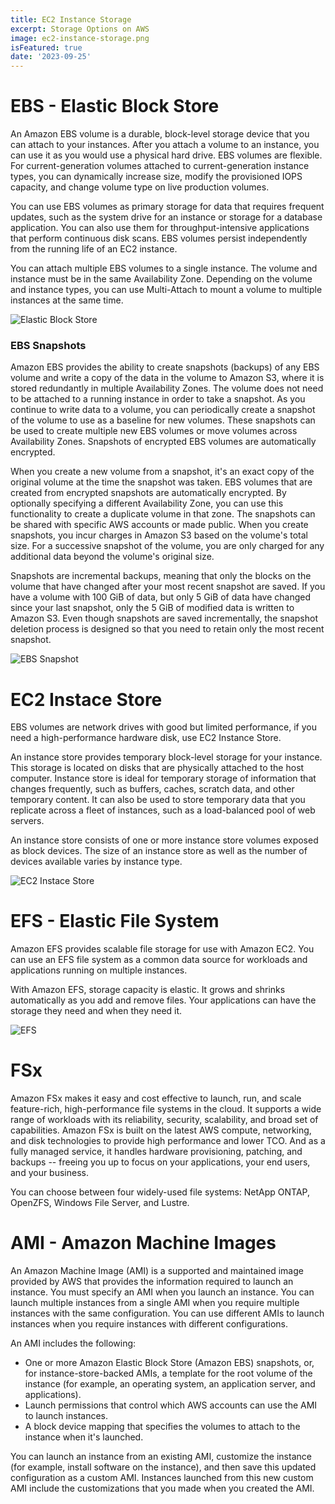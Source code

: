 ```yaml
---
title: EC2 Instance Storage
excerpt: Storage Options on AWS
image: ec2-instance-storage.png
isFeatured: true
date: '2023-09-25'
---
```


# EBS - Elastic Block Store

An Amazon EBS volume is a durable, block-level storage device that you can attach to your instances. After you attach a
volume to an instance, you can use it as you would use a physical hard drive. EBS volumes are flexible. For
current-generation volumes attached to current-generation instance types, you can dynamically increase size, modify the
provisioned IOPS capacity, and change volume type on live production volumes.

You can use EBS volumes as primary storage for data that requires frequent updates, such as the system drive for an
instance or storage for a database application. You can also use them for throughput-intensive applications that perform
continuous disk scans. EBS volumes persist independently from the running life of an EC2 instance.

You can attach multiple EBS volumes to a single instance. The volume and instance must be in the same Availability Zone.
Depending on the volume and instance types, you can use Multi-Attach to mount a volume to multiple instances at the same
time.

![Elastic Block Store](ebs-volume.png)

### EBS Snapshots

Amazon EBS provides the ability to create snapshots (backups) of any EBS volume and write a copy of the data in the
volume to Amazon S3, where it is stored redundantly in multiple Availability Zones. The volume does not need to be
attached to a running instance in order to take a snapshot. As you continue to write data to a volume, you can
periodically create a snapshot of the volume to use as a baseline for new volumes. These snapshots can be used to create
multiple new EBS volumes or move volumes across Availability Zones. Snapshots of encrypted EBS volumes are automatically
encrypted.

When you create a new volume from a snapshot, it's an exact copy of the original volume at the time the snapshot was
taken. EBS volumes that are created from encrypted snapshots are automatically encrypted. By optionally specifying a
different Availability Zone, you can use this functionality to create a duplicate volume in that zone. The snapshots can
be shared with specific AWS accounts or made public. When you create snapshots, you incur charges in Amazon S3 based on
the volume's total size. For a successive snapshot of the volume, you are only charged for any additional data beyond
the volume's original size.

Snapshots are incremental backups, meaning that only the blocks on the volume that have changed after your most recent
snapshot are saved. If you have a volume with 100 GiB of data, but only 5 GiB of data have changed since your last
snapshot, only the 5 GiB of modified data is written to Amazon S3. Even though snapshots are saved incrementally, the
snapshot deletion process is designed so that you need to retain only the most recent snapshot.

![EBS Snapshot](ebs-snapshot.png)

# EC2 Instace Store

EBS volumes are network drives with good but limited performance, if you need a high-performance hardware disk, use EC2
Instance Store.

An instance store provides temporary block-level storage for your instance. This storage is located on disks that are
physically attached to the host computer. Instance store is ideal for temporary storage of information that changes
frequently, such as buffers, caches, scratch data, and other temporary content. It can also be used to store temporary
data that you replicate across a fleet of instances, such as a load-balanced pool of web servers.

An instance store consists of one or more instance store volumes exposed as block devices. The size of an instance store
as well as the number of devices available varies by instance type.

![EC2 Instace Store](ec2-instance-store.png)

# EFS - Elastic File System

Amazon EFS provides scalable file storage for use with Amazon EC2. You can use an EFS file system as a common data
source for workloads and applications running on multiple instances.

With Amazon EFS, storage capacity is elastic. It grows and shrinks automatically as you add and remove files. Your
applications can have the storage they need and when they need it.

![EFS](efs.png)

# FSx

Amazon FSx makes it easy and cost effective to launch, run, and scale feature-rich, high-performance file systems in the
cloud. It supports a wide range of workloads with its reliability, security, scalability, and broad set of capabilities.
Amazon FSx is built on the latest AWS compute, networking, and disk technologies to provide high performance and lower
TCO. And as a fully managed service, it handles hardware provisioning, patching, and backups -- freeing you up to focus
on your applications, your end users, and your business.

You can choose between four widely-used file systems: NetApp ONTAP, OpenZFS, Windows File Server, and Lustre.

# AMI - Amazon Machine Images

An Amazon Machine Image (AMI) is a supported and maintained image provided by AWS that provides the information required
to launch an instance. You must specify an AMI when you launch an instance. You can launch multiple instances from a
single AMI when you require multiple instances with the same configuration. You can use different AMIs to launch
instances when you require instances with different configurations.

An AMI includes the following:

-   One or more Amazon Elastic Block Store (Amazon EBS) snapshots, or, for instance-store-backed AMIs, a template for
    the root volume of the instance (for example, an operating system, an application server, and applications).
-   Launch permissions that control which AWS accounts can use the AMI to launch instances.
-   A block device mapping that specifies the volumes to attach to the instance when it's launched.

You can launch an instance from an existing AMI, customize the instance (for example, install software on the instance),
and then save this updated configuration as a custom AMI. Instances launched from this new custom AMI include the
customizations that you made when you created the AMI.
